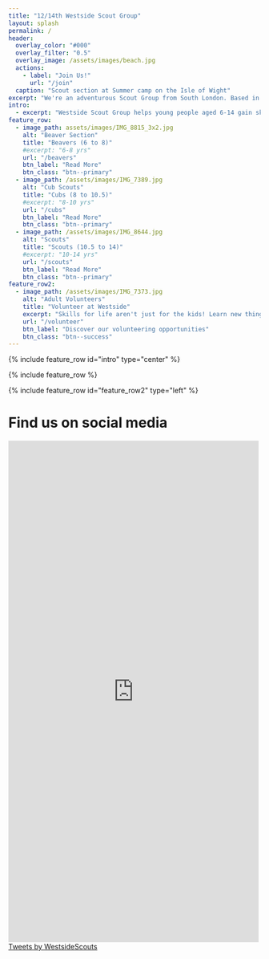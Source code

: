 ```yaml
---
title: "12/14th Westside Scout Group"
layout: splash
permalink: /
header:
  overlay_color: "#000"
  overlay_filter: "0.5"
  overlay_image: /assets/images/beach.jpg
  actions:
    - label: "Join Us!"
      url: "/join"
  caption: "Scout section at Summer camp on the Isle of Wight"
excerpt: "We're an adventurous Scout Group from South London. Based in Balham, we've been going strong for over a century!"
intro: 
  - excerpt: "Westside Scout Group helps young people aged 6-14 gain skills for life."
feature_row:
  - image_path: assets/images/IMG_8815_3x2.jpg
    alt: "Beaver Section"
    title: "Beavers (6 to 8)"
    #excerpt: "6-8 yrs"
    url: "/beavers"
    btn_label: "Read More"
    btn_class: "btn--primary"
  - image_path: /assets/images/IMG_7389.jpg
    alt: "Cub Scouts"
    title: "Cubs (8 to 10.5)"
    #excerpt: "8-10 yrs"
    url: "/cubs"
    btn_label: "Read More"
    btn_class: "btn--primary"
  - image_path: /assets/images/IMG_8644.jpg
    alt: "Scouts"
    title: "Scouts (10.5 to 14)"
    #excerpt: "10-14 yrs"
    url: "/scouts"
    btn_label: "Read More"
    btn_class: "btn--primary"
feature_row2:
  - image_path: /assets/images/IMG_7373.jpg
    alt: "Adult Volunteers"
    title: "Volunteer at Westside"
    excerpt: "Skills for life aren't just for the kids! Learn new things while having fun by joining the team, with flexible opportunities available."
    url: "/volunteer"
    btn_label: "Discover our volunteering opportunities"
    btn_class: "btn--success"
---
```


{% include feature_row id="intro" type="center" %}

{% include feature_row %}

{% include feature_row id="feature_row2" type="left" %}

# Find us on social media
<iframe src='https://www.juicer.io/api/feeds/westsidescoutssw12/iframe?columns=1' frameborder='0' width='500' height='1000' style='display:inline-block;'></iframe>
<div style='display:inline-block;'><a class="twitter-timeline" data-width="500" data-height="1000" href="https://twitter.com/WestsideScouts?ref_src=twsrc%5Etfw">Tweets by WestsideScouts</a>
<script async src="https://platform.twitter.com/widgets.js" charset="utf-8"></script><div>
